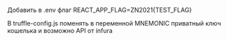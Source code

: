 Добавить в .env флаг
REACT_APP_FLAG=ZN2021{TEST_FLAG}

В truffle-config.js поменять в переменной MNEMONIC приватный ключ кошелька и возможно API от infura
